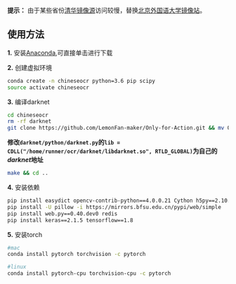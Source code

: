 **提示：** 由于某些省份[清华镜像源](https://mirrors.tuna.tsinghua.edu.cn/pypi/web/simple)访问较慢，替换[北京外国语大学镜像站](https://mirrors.bfsu.edu.cn/pypi/web/simple)。

## 使用方法

**1.** 安装[Anaconda](https://mirrors.bfsu.edu.cn/anaconda/archive/Anaconda3-2019.10-Linux-x86_64.sh),可直接单击进行下载

**2.** 创建虚拟环境

```sh
conda create -n chineseocr python=3.6 pip scipy
source activate chineseocr
```

**3.** 编译darknet

```sh
cd chineseocr
rm -rf darknet
git clone https://github.com/LemonFan-maker/Only-for-Action.git && mv Only-for-Action darknet
```

**修改``darknet/python/darknet.py``的``lib = CDLL("/home/runner/ocr/darknet/libdarknet.so", RTLD_GLOBAL)``为自己的*darknet*地址**

```sh
make && cd ..
```

**4.** 安装依赖

```sh
pip install easydict opencv-contrib-python==4.0.0.21 Cython h5py==2.10.0 lmdb numpy==1.16 mahotas pandas requests bs4 matplotlib lxml -i https://mirrors.bfsu.edu.cn/pypi/web/simple
pip install -U pillow -i https://mirrors.bfsu.edu.cn/pypi/web/simple
pip install web.py==0.40.dev0 redis
pip install keras==2.1.5 tensorflow==1.8
```

**5.** 安装torch

```sh
#mac
conda install pytorch torchvision -c pytorch

#linux
conda install pytorch-cpu torchvision-cpu -c pytorch
```

